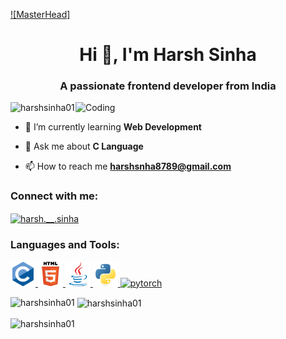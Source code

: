 [![MasterHead]](https://harshsinha.io)
<img align ="centre" alt="" width = 800 src =" https://img.freepik.com/free-vector/flat-design-vector-man-programmer-working_23-2148269034.jpg?ga=GA1.1.675080504.1726925981&semt=ais_hybrid"/>
<h1 align="center">Hi 👋, I'm Harsh Sinha</h1>
<h3 align="center">A passionate frontend developer from India</h3>
<img align ="right" alt="Coding" width="400" src="https://t4.ftcdn.net/jpg/03/13/40/45/360_F_313404541_e9YZ3pht6oEEkMXuhxTboqXA2B2ShNnC.jpg">

<p align="left"> <img src="https://komarev.com/ghpvc/?username=harshsinha01&label=Profile%20views&color=0e75b6&style=flat" alt="harshsinha01" /> </p>

- 🌱 I’m currently learning **Web Development**

- 💬 Ask me about **C Language**

- 📫 How to reach me **harshsnha8789@gmail.com**

<h3 align="left">Connect with me:</h3>
<p align="left">
<a href="https://instagram.com/harsh.__.sinha" target="blank"><img align="center" src="https://raw.githubusercontent.com/rahuldkjain/github-profile-readme-generator/master/src/images/icons/Social/instagram.svg" alt="harsh.__.sinha" height="30" width="40" /></a>
</p>

<h3 align="left">Languages and Tools:</h3>
<p align="left"> <a href="https://www.cprogramming.com/" target="_blank" rel="noreferrer"> <img src="https://raw.githubusercontent.com/devicons/devicon/master/icons/c/c-original.svg" alt="c" width="40" height="40"/> </a> <a href="https://www.w3.org/html/" target="_blank" rel="noreferrer"> <img src="https://raw.githubusercontent.com/devicons/devicon/master/icons/html5/html5-original-wordmark.svg" alt="html5" width="40" height="40"/> </a> <a href="https://www.java.com" target="_blank" rel="noreferrer"> <img src="https://raw.githubusercontent.com/devicons/devicon/master/icons/java/java-original.svg" alt="java" width="40" height="40"/> </a> <a href="https://www.python.org" target="_blank" rel="noreferrer"> <img src="https://raw.githubusercontent.com/devicons/devicon/master/icons/python/python-original.svg" alt="python" width="40" height="40"/> </a> <a href="https://pytorch.org/" target="_blank" rel="noreferrer"> <img src="https://www.vectorlogo.zone/logos/pytorch/pytorch-icon.svg" alt="pytorch" width="40" height="40"/> </a> </p>

<p><img align="left" src="https://github-readme-stats.vercel.app/api/top-langs?username=harshsinha01&show_icons=true&locale=en&layout=compact" alt="harshsinha01" /></p>

<p>&nbsp;<img align="center" src="https://github-readme-stats.vercel.app/api?username=harshsinha01&show_icons=true&locale=en" alt="harshsinha01" /></p>

<p><img align="center" src="https://github-readme-streak-stats.herokuapp.com/?user=harshsinha01&" alt="harshsinha01" /></p>

